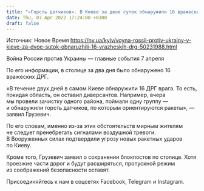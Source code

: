 ```yaml
---
title: "«Горсть датчиков». В Киеве за двое суток обнаружили 16 вражеских ДРГ"
date: Thu, 07 Apr 2022 17:24:00 +0300
draft: false
---
```

Источник: Новое Время https://nv.ua/kyiv/voyna-rossii-protiv-ukrainy-v-kieve-za-dvoe-sutok-obnaruzhili-16-vrazheskih-drg-50231988.html


Война России против Украины — главные события 7 апреля

 По его информации, в столице за два дня было обнаружено 16 вражеских ДРГ.

«В течение двух дней в самом Киеве обнаружили 16 ДРГ врага. То есть, покидая область, он оставил диверсантов. Например, вчера мы провели зачистку одного района, поймали одну группу — и обнаружили горсть датчиков, по которым ориентируются ракеты», — заявил Грузевич.

По его словам, именно из-за этих обстоятельств мирным жителям не следует пренебрегать сигналами воздушной тревоги. В Вооруженных силах подтвердили угрозу новых ракетных ударов по Киеву.

Кроме того, Грузевич заявил о сохранении блокпостов по столице. Хотя проезжие части дорог и будут расширяться, пропускной режим из соображений безопасности оставят.

Присоединяйтесь к нам в соцсетях Facebook, Telegram и Instagram.
